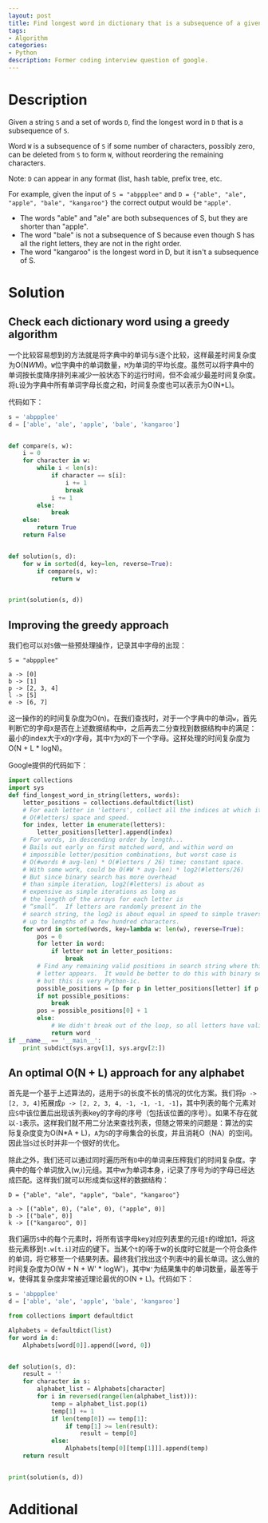 ```yaml
---
layout: post
title: Find longest word in dictionary that is a subsequence of a given string
tags:
- Algorithm
categories:
- Python
description: Former coding interview question of google.
---
```



# Description
Given a string `S` and a set of words `D`, find the longest word in `D` that is a subsequence of `S`.

Word `W` is a subsequence of `S` if some number of characters, possibly zero, can be deleted from `S` to form `W`, without reordering the remaining characters.

Note: `D` can appear in any format (list, hash table, prefix tree, etc.

For example, given the input of `S = "abppplee"` and `D = {"able", "ale", "apple", "bale", "kangaroo"}` the correct output would be `"apple"`.

* The words "able" and "ale" are both subsequences of S, but they are shorter than "apple".
* The word "bale" is not a subsequence of S because even though S has all the right letters, they are not in the right order.
* The word "kangaroo" is the longest word in D, but it isn't a subsequence of S.


# Solution
## Check each dictionary word using a greedy algorithm
一个比较容易想到的方法就是将字典中的单词与`S`逐个比较，这样最差时间复杂度为O(N*W*M)。`W`位字典中的单词数量，`M`为单词的平均长度。虽然可以将字典中的单词按长度降序排列来减少一般状态下的运行时间，但不会减少最差时间复杂度。将`L`设为字典中所有单词字母长度之和，时间复杂度也可以表示为O(N*L)。

代码如下：

```python
s = 'abppplee'
d = ['able', 'ale', 'apple', 'bale', 'kangaroo']


def compare(s, w):
    i = 0
    for character in w:
        while i < len(s):
            if character == s[i]:
                i += 1
                break
            i += 1
        else:
            break
    else:
        return True
    return False


def solution(s, d):
    for w in sorted(d, key=len, reverse=True):
        if compare(s, w):
            return w


print(solution(s, d))
```

## Improving the greedy approach
我们也可以对`S`做一些预处理操作，记录其中字母的出现：

```
S = "abppplee"

a -> [0]
b -> [1]
p -> [2, 3, 4]
l -> [5]
e -> [6, 7]
```

这一操作的的时间复杂度为O(n)。在我们查找时，对于一个字典中的单词`w`，首先判断它的字母`X`是否在上述数据结构中，之后再去二分查找到数据结构中的满足：最小的index大于`X`的`Y`字母，其中`Y`为`X`的下一个字母。这样处理的时间复杂度为O(N + L * logN)。

Google提供的代码如下：

```python
import collections
import sys
def find_longest_word_in_string(letters, words):
    letter_positions = collections.defaultdict(list)
    # For each letter in 'letters', collect all the indices at which it appears.
    # O(#letters) space and speed.
    for index, letter in enumerate(letters):
        letter_positions[letter].append(index)
    # For words, in descending order by length...
    # Bails out early on first matched word, and within word on
    # impossible letter/position combinations, but worst case is
    # O(#words # avg-len) * O(#letters / 26) time; constant space.
    # With some work, could be O(#W * avg-len) * log2(#letters/26)
    # But since binary search has more overhead
    # than simple iteration, log2(#letters) is about as
    # expensive as simple iterations as long as
    # the length of the arrays for each letter is
    # “small”.  If letters are randomly present in the
    # search string, the log2 is about equal in speed to simple traversal
    # up to lengths of a few hundred characters.              
    for word in sorted(words, key=lambda w: len(w), reverse=True):
        pos = 0
        for letter in word:
            if letter not in letter_positions:
                break
        # Find any remaining valid positions in search string where this
        # letter appears.  It would be better to do this with binary search,
        # but this is very Python-ic.
        possible_positions = [p for p in letter_positions[letter] if p >= pos]
        if not possible_positions:
            break
        pos = possible_positions[0] + 1
        else:
            # We didn't break out of the loop, so all letters have valid positions  
            return word
if __name__ == '__main__':
    print subdict(sys.argv[1], sys.argv[2:])
```

## An optimal O(N + L) approach for any alphabet
首先是一个基于上述算法的，适用于`S`的长度不长的情况的优化方案。我们将`p -> [2, 3, 4]`拓展成`p -> [2, 2, 3, 4, -1, -1, -1, -1]`，其中列表的每个元素对应`S`中该位置后出现该列表key的字母的序号（包括该位置的序号）。如果不存在就以`-1`表示。这样我们就不用二分法来查找列表，但随之带来的问题是：算法的实际复杂度变为O(N*A + L)，`A`为`S`的字母集合的长度，并且消耗O（NA）的空间。因此当`S`过长时并非一个很好的优化。

除此之外，我们还可以通过同时遍历所有`D`中的单词来压榨我们的时间复杂度。字典中的每个单词放入(w,i)元组。其中w为单词本身，i记录了序号为i的字母已经达成匹配。这样我们就可以形成类似这样的数据结构：

```
D = {"able", "ale", "apple", "bale", "kangaroo"}

a -> [("able", 0), ("ale", 0), ("apple", 0)]
b -> [("bale", 0)]
k -> [("kangaroo", 0)]
```

我们遍历`S`中的每个元素时，将所有该字母key对应列表里的元组`t`的i增加1，将这些元素移到`t.w[t.i]`对应的键下。当某个`t`的i等于w的长度时它就是一个符合条件的单词，将它移至一个结果列表。最终我们找出这个列表中的最长单词。这么做的时间复杂度为O(W + N + W' * logW')，其中`W'`为结果集中的单词数量，最差等于`W`，使得其复杂度非常接近理论最优的O(N + L)。代码如下：

```python
s = 'abppplee'
d = ['able', 'ale', 'apple', 'bale', 'kangaroo']

from collections import defaultdict

Alphabets = defaultdict(list)
for word in d:
    Alphabets[word[0]].append([word, 0])


def solution(s, d):
    result = ''
    for character in s:
        alphabet_list = Alphabets[character]
        for i in reversed(range(len(alphabet_list))):
            temp = alphabet_list.pop(i)
            temp[1] += 1
            if len(temp[0]) == temp[1]:
                if temp[1] >= len(result):
                    result = temp[0]
            else:
                Alphabets[temp[0][temp[1]]].append(temp)
    return result


print(solution(s, d))
```

# Additional

